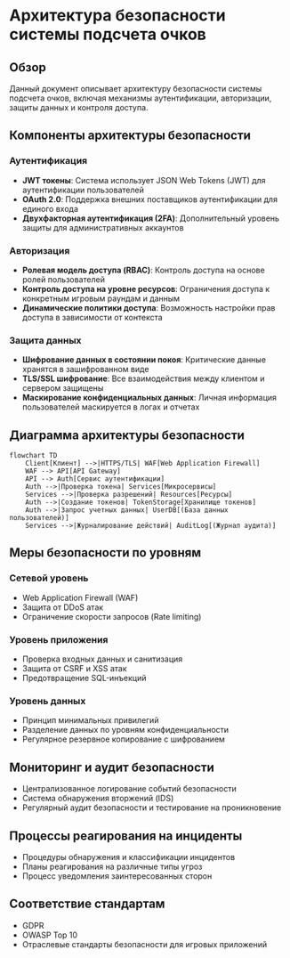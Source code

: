 # Архитектура безопасности системы подсчета очков

## Обзор

Данный документ описывает архитектуру безопасности системы подсчета очков, включая механизмы аутентификации, авторизации, защиты данных и контроля доступа.

## Компоненты архитектуры безопасности

### Аутентификация

- **JWT токены**: Система использует JSON Web Tokens (JWT) для аутентификации пользователей
- **OAuth 2.0**: Поддержка внешних поставщиков аутентификации для единого входа
- **Двухфакторная аутентификация (2FA)**: Дополнительный уровень защиты для административных аккаунтов

### Авторизация

- **Ролевая модель доступа (RBAC)**: Контроль доступа на основе ролей пользователей
- **Контроль доступа на уровне ресурсов**: Ограничения доступа к конкретным игровым раундам и данным
- **Динамические политики доступа**: Возможность настройки прав доступа в зависимости от контекста

### Защита данных

- **Шифрование данных в состоянии покоя**: Критические данные хранятся в зашифрованном виде
- **TLS/SSL шифрование**: Все взаимодействия между клиентом и сервером защищены
- **Маскирование конфиденциальных данных**: Личная информация пользователей маскируется в логах и отчетах

## Диаграмма архитектуры безопасности
```mermaid
flowchart TD
    Client[Клиент] -->|HTTPS/TLS| WAF[Web Application Firewall]
    WAF --> API[API Gateway]
    API --> Auth[Сервис аутентификации]
    Auth -->|Проверка токена| Services[Микросервисы]
    Services -->|Проверка разрешений| Resources[Ресурсы]
    Auth -->|Создание токенов| TokenStorage[Хранилище токенов]
    Auth -->|Запрос учетных данных| UserDB[(База данных пользователей)]
    Services -->|Журналирование действий| AuditLog[(Журнал аудита)]

```


## Меры безопасности по уровням

### Сетевой уровень
- Web Application Firewall (WAF)
- Защита от DDoS атак
- Ограничение скорости запросов (Rate limiting)

### Уровень приложения
- Проверка входных данных и санитизация
- Защита от CSRF и XSS атак
- Предотвращение SQL-инъекций

### Уровень данных
- Принцип минимальных привилегий
- Разделение данных по уровням конфиденциальности
- Регулярное резервное копирование с шифрованием

## Мониторинг и аудит безопасности

- Централизованное логирование событий безопасности
- Система обнаружения вторжений (IDS)
- Регулярный аудит безопасности и тестирование на проникновение

## Процессы реагирования на инциденты

- Процедуры обнаружения и классификации инцидентов
- Планы реагирования на различные типы угроз
- Процесс уведомления заинтересованных сторон

## Соответствие стандартам

- GDPR
- OWASP Top 10
- Отраслевые стандарты безопасности для игровых приложений